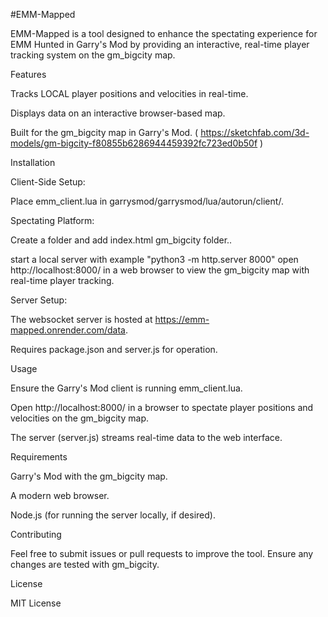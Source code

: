 #EMM-Mapped

EMM-Mapped is a tool designed to enhance the spectating experience for EMM Hunted in Garry's Mod by providing an interactive, real-time player tracking system on the gm_bigcity map.

Features





Tracks LOCAL player positions and velocities in real-time.



Displays data on an interactive browser-based map.



Built for the gm_bigcity map in Garry's Mod.
( https://sketchfab.com/3d-models/gm-bigcity-f80855b6286944459392fc723ed0b50f )

Installation





Client-Side Setup:





Place emm_client.lua in garrysmod/garrysmod/lua/autorun/client/.



Spectating Platform:





Create a folder and add index.html gm_bigcity folder..



start a local server with example "python3 -m http.server 8000"
open http://localhost:8000/ in a web browser to view the gm_bigcity map with real-time player tracking.



Server Setup:





The websocket server is hosted at https://emm-mapped.onrender.com/data.



Requires package.json and server.js for operation.

Usage





Ensure the Garry's Mod client is running emm_client.lua.



Open http://localhost:8000/ in a browser to spectate player positions and velocities on the gm_bigcity map.



The server (server.js) streams real-time data to the web interface.

Requirements





Garry's Mod with the gm_bigcity map.



A modern web browser.



Node.js (for running the server locally, if desired).

Contributing

Feel free to submit issues or pull requests to improve the tool. Ensure any changes are tested with gm_bigcity.

License

MIT License
